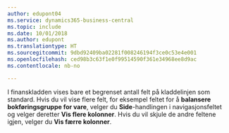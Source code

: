 ```yaml
---
author: edupont04
ms.service: dynamics365-business-central
ms.topic: include
ms.date: 10/01/2018
ms.author: edupont
ms.translationtype: HT
ms.sourcegitcommit: 9dbd92409ba02281f008246194f3ce0c53e4e001
ms.openlocfilehash: ced98b3c63f1e0f99514590f361e34968ee8d9ac
ms.contentlocale: nb-no

---
```

I finanskladden vises bare et begrenset antall felt på kladdelinjen som standard. Hvis du vil vise flere felt, for eksempel feltet for å **balansere bokføringsgruppe for vare**, velger du **Side**-handlingen i navigasjonsfeltet og velger deretter **Vis flere kolonner**. Hvis du vil skjule de andre feltene igjen, velger du **Vis færre kolonner**.  

